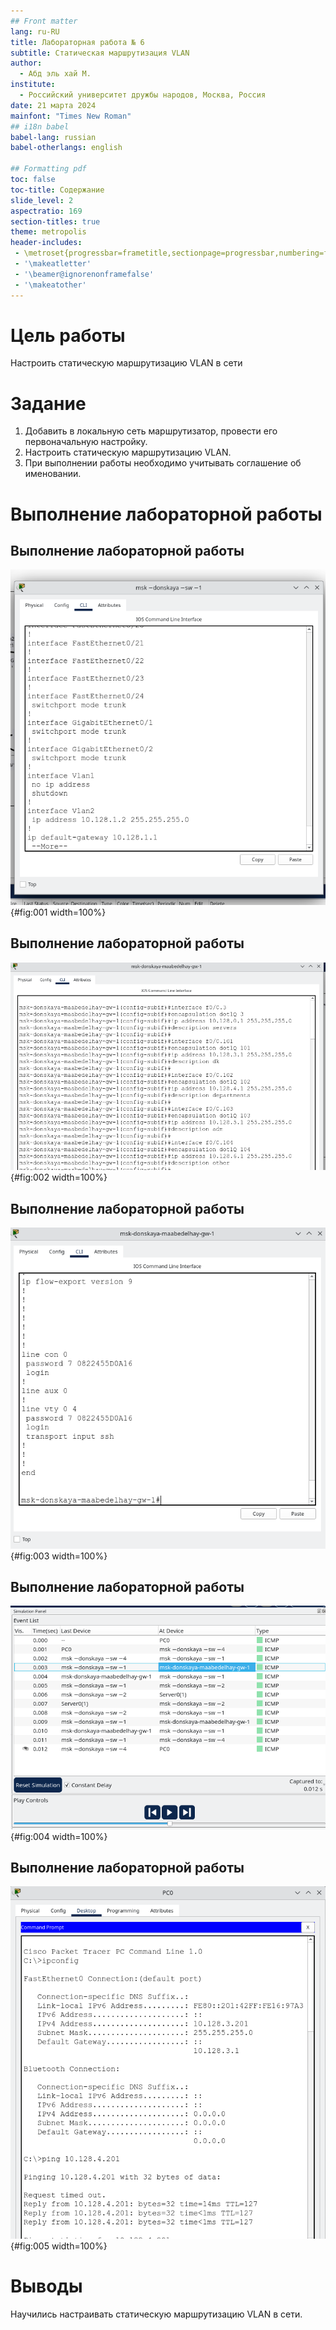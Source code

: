 ```yaml
---
## Front matter
lang: ru-RU
title: Лабораторная работа № 6
subtitle: Статическая маршрутизация VLAN
author:
  - Абд эль хай М.
institute:
  - Российский университет дружбы народов, Москва, Россия
date: 21 марта 2024
mainfont: "Times New Roman" 
## i18n babel
babel-lang: russian
babel-otherlangs: english

## Formatting pdf
toc: false
toc-title: Содержание
slide_level: 2
aspectratio: 169
section-titles: true
theme: metropolis
header-includes:
 - \metroset{progressbar=frametitle,sectionpage=progressbar,numbering=fraction}
 - '\makeatletter'
 - '\beamer@ignorenonframefalse'
 - '\makeatother'
---
```


# Цель работы

Настроить статическую маршрутизацию VLAN в сети

# Задание

1. Добавить в локальную сеть маршрутизатор, провести его первоначальную настройку.
2. Настроить статическую маршрутизацию VLAN.
3. При выполнении работы необходимо учитывать соглашение об именовании.

# Выполнение лабораторной работы

## Выполнение лабораторной работы

![f0/24 trunk](../report/image/f024_trunk.png){#fig:001 width=100%}

## Выполнение лабораторной работы

![Vlan](../report/image/router_vlan_conf.png){#fig:002 width=100%}

## Выполнение лабораторной работы

![vtu](../report/image/router_conf_vtu.png){#fig:003 width=100%}

## Выполнение лабораторной работы

![simulation](../report/image/simulation_panel.png){#fig:004 width=100%}

## Выполнение лабораторной работы

![ping](../report/image/ping.png){#fig:005 width=100%}

# Выводы

Научились настраивать статическую маршрутизацию VLAN в сети.